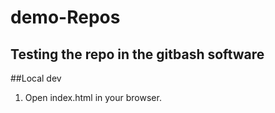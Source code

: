 # demo-Repos
## Testing the repo in the gitbash software


##Local dev
1. Open index.html in your browser.
